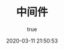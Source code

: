 ---
pageComponent:
  name: Catalogue
  data:
    path: 50.中间件/52.消息队列
    imgUrl: /img/web.png
    description: kafka等
title: 中间件
date: 2020-03-11 21:50:53
permalink: /middleware/messageQueue/
sidebar: false
article: false
comment: false
editLink: false
author:
  name: xugaoyi
  link: https://github.com/xugaoyi
---